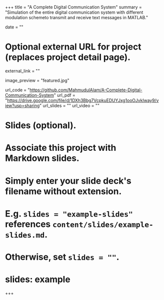 +++
title = "A Complete Digital Communication System"
summary = "Simulation of the entire digital communication system with different modulation schemeto transmit and receive text messages in MATLAB."

date = ""

# Optional external URL for project (replaces project detail page).
external_link = ""

image_preview = "featured.jpg"

url_code = "https://github.com/MahmudulAlam/A-Complete-Digital-Communication-System"
url_pdf = "https://drive.google.com/file/d/1DXh3Bbg7VcpkuEDUYJxg1ooOJvkIway9/view?usp=sharing"
url_slides = ""
url_video = ""

# Slides (optional).
#   Associate this project with Markdown slides.
#   Simply enter your slide deck's filename without extension.
#   E.g. `slides = "example-slides"` references `content/slides/example-slides.md`.
#   Otherwise, set `slides = ""`.
# slides: example
+++
